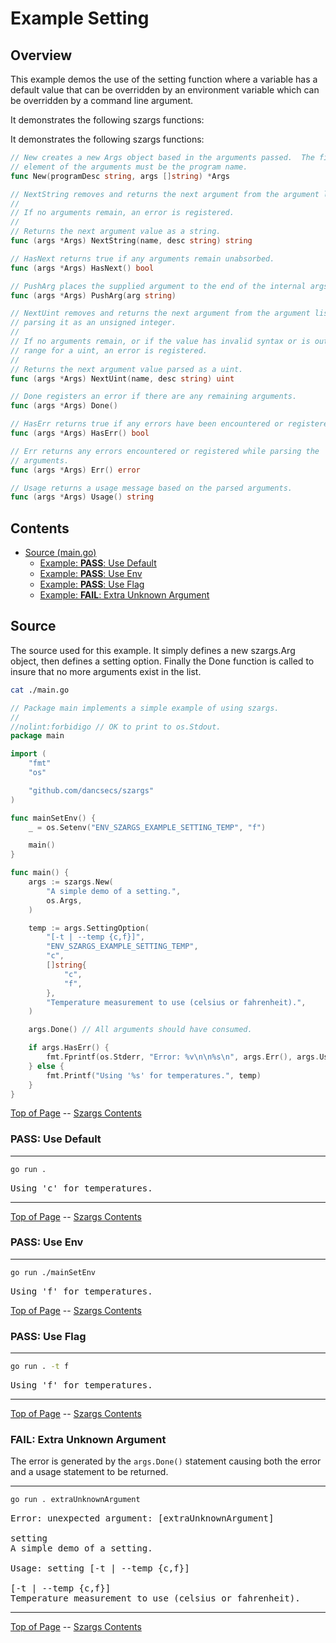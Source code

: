<!--- gotomd::Auto:: See github.com/dancsecs/gotomd **DO NOT MODIFY** -->

<!---
   Szerszam argument library: szargs.
   Copyright (C) 2024  Leslie Dancsecs

   This program is free software: you can redistribute it and/or modify
   it under the terms of the GNU General Public License as published by
   the Free Software Foundation, either version 3 of the License, or
   (at your option) any later version.

   This program is distributed in the hope that it will be useful,
   but WITHOUT ANY WARRANTY; without even the implied warranty of
   MERCHANTABILITY or FITNESS FOR A PARTICULAR PURPOSE.  See the
   GNU General Public License for more details.

   You should have received a copy of the GNU General Public License
   along with this program.  If not, see <https://www.gnu.org/licenses/>.
-->

# Example Setting


## Overview

This example demos the use of the setting function where a variable has a
default value that can be overridden by an environment variable which can be
overridden by a command line argument.

It demonstrates the following szargs functions:

It demonstrates the following szargs functions:

<!--- gotomd::Bgn::dcln::./../../New Args.NextString Args.HasNext Args.PushArg Args.NextUint Args.Done Args.HasErr Args.Err Args.Usage -->
```go
// New creates a new Args object based in the arguments passed.  The first
// element of the arguments must be the program name.
func New(programDesc string, args []string) *Args

// NextString removes and returns the next argument from the argument list.
// 
// If no arguments remain, an error is registered.
// 
// Returns the next argument value as a string.
func (args *Args) NextString(name, desc string) string

// HasNext returns true if any arguments remain unabsorbed.
func (args *Args) HasNext() bool

// PushArg places the supplied argument to the end of the internal args list.
func (args *Args) PushArg(arg string)

// NextUint removes and returns the next argument from the argument list,
// parsing it as an unsigned integer.
// 
// If no arguments remain, or if the value has invalid syntax or is out of
// range for a uint, an error is registered.
// 
// Returns the next argument value parsed as a uint.
func (args *Args) NextUint(name, desc string) uint

// Done registers an error if there are any remaining arguments.
func (args *Args) Done()

// HasErr returns true if any errors have been encountered or registered.
func (args *Args) HasErr() bool

// Err returns any errors encountered or registered while parsing the
// arguments.
func (args *Args) Err() error

// Usage returns a usage message based on the parsed arguments.
func (args *Args) Usage() string
```
<!--- gotomd::End::dcln::./../../New Args.NextString Args.HasNext Args.PushArg Args.NextUint Args.Done Args.HasErr Args.Err Args.Usage -->

## Contents

- [Source (main.go)](#source)
    - [Example: **PASS**: Use Default](#pass-use-default)
    - [Example: **PASS**: Use Env](#pass-use-env)
    - [Example: **PASS**: Use Flag](#pass-use-flag)
    - [Example: **FAIL**: Extra Unknown Argument](#fail-extra-unknown-argument)

## Source

The source used for this example.  It simply defines a new szargs.Arg object,
then defines a setting option. Finally the Done function is called to insure
that no more arguments exist in the list.

<!--- gotomd::Bgn::file::./main.go -->
```bash
cat ./main.go
```

```go
// Package main implements a simple example of using szargs.
//
//nolint:forbidigo // OK to print to os.Stdout.
package main

import (
    "fmt"
    "os"

    "github.com/dancsecs/szargs"
)

func mainSetEnv() {
    _ = os.Setenv("ENV_SZARGS_EXAMPLE_SETTING_TEMP", "f")

    main()
}

func main() {
    args := szargs.New(
        "A simple demo of a setting.",
        os.Args,
    )

    temp := args.SettingOption(
        "[-t | --temp {c,f}]",
        "ENV_SZARGS_EXAMPLE_SETTING_TEMP",
        "c",
        []string{
            "c",
            "f",
        },
        "Temperature measurement to use (celsius or fahrenheit).",
    )

    args.Done() // All arguments should have consumed.

    if args.HasErr() {
        fmt.Fprintf(os.Stderr, "Error: %v\n\n%s\n", args.Err(), args.Usage())
    } else {
        fmt.Printf("Using '%s' for temperatures.", temp)
    }
}
```
<!--- gotomd::End::file::./main.go -->

[Top of Page](#example-setting) --
[Szargs Contents](../../README.md#contents)

### **PASS**: Use Default

<!--- gotomd::Bgn::run::./.  -->
---
```bash
go run .
```

<pre>
Using 'c' for temperatures.
</pre>
---
<!--- gotomd::End::run::./.  -->

[Top of Page](#example-setting) --
[Szargs Contents](../../README.md#contents)

### **PASS**: Use Env

---
```bash
go run ./mainSetEnv
```

<pre>
Using 'f' for temperatures.
</pre>

[Top of Page](#example-setting) --
[Szargs Contents](../../README.md#contents)


### **PASS**: Use Flag

<!--- gotomd::Bgn::run::./. -t f -->
---
```bash
go run . -t f
```

<pre>
Using 'f' for temperatures.
</pre>
---
<!--- gotomd::End::run::./. -t f -->

[Top of Page](#example-setting) --
[Szargs Contents](../../README.md#contents)


### **FAIL**: Extra Unknown Argument

The error is generated by the ```args.Done()``` statement causing both the
error and a usage statement to be returned.

<!--- gotomd::Bgn::run::./. extraUnknownArgument -->
---
```bash
go run . extraUnknownArgument
```

<pre>
Error: unexpected argument: [extraUnknownArgument]

setting
A simple demo of a setting.

Usage: setting [-t | --temp {c,f}]

[-t | --temp {c,f}]
Temperature measurement to use (celsius or fahrenheit).
</pre>
---
<!--- gotomd::End::run::./. extraUnknownArgument -->

[Top of Page](#example-setting) --
[Szargs Contents](../../README.md#contents)
